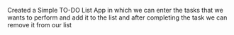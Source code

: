 Created a Simple TO-DO List App in which we can enter the tasks that we wants to perform and add it to the list and after completing the task we can remove it from our list
